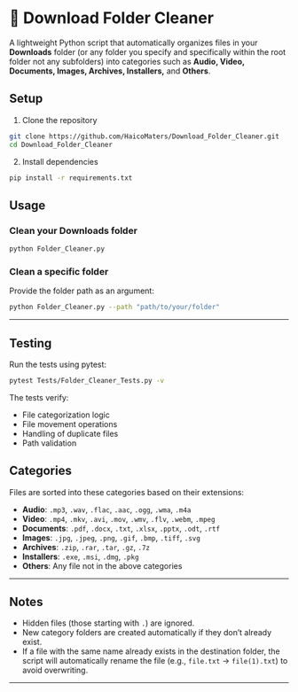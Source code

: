 # 📂 Download Folder Cleaner

A lightweight Python script that automatically organizes files in your **Downloads** folder (or any folder you specify and specifically within the root folder not any subfolders) into categories such as **Audio, Video, Documents, Images, Archives, Installers,** and **Others**.  

## Setup

1. Clone the repository
```bash
git clone https://github.com/HaicoMaters/Download_Folder_Cleaner.git
cd Download_Folder_Cleaner
```

2. Install dependencies
```bash
pip install -r requirements.txt
```

## Usage

### Clean your Downloads folder
```bash
python Folder_Cleaner.py
```

### Clean a specific folder
Provide the folder path as an argument:
```bash
python Folder_Cleaner.py --path "path/to/your/folder"
```
---

## Testing

Run the tests using pytest:
```bash
pytest Tests/Folder_Cleaner_Tests.py -v
```

The tests verify:
- File categorization logic
- File movement operations
- Handling of duplicate files
- Path validation

## Categories

Files are sorted into these categories based on their extensions:

- **Audio**: `.mp3`, `.wav`, `.flac`, `.aac`, `.ogg`, `.wma`, `.m4a`  
- **Video**: `.mp4`, `.mkv`, `.avi`, `.mov`, `.wmv`, `.flv`, `.webm`, `.mpeg`  
- **Documents**: `.pdf`, `.docx`, `.txt`, `.xlsx`, `.pptx`, `.odt`, `.rtf`  
- **Images**: `.jpg`, `.jpeg`, `.png`, `.gif`, `.bmp`, `.tiff`, `.svg`  
- **Archives**: `.zip`, `.rar`, `.tar`, `.gz`, `.7z`  
- **Installers**: `.exe`, `.msi`, `.dmg`, `.pkg`  
- **Others**: Any file not in the above categories  

---

## Notes

- Hidden files (those starting with `.`) are ignored.   
-  New category folders are created automatically if they don’t already exist.  
-  If a file with the same name already exists in the destination folder, the script will automatically rename the file (e.g., `file.txt` → `file(1).txt`) to avoid overwriting.

---